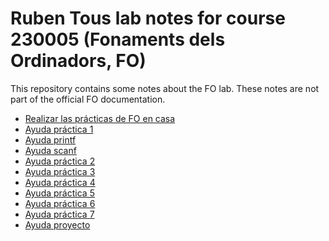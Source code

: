 # Ruben Tous lab notes for course 230005 (Fonaments dels Ordinadors, FO)
This repository contains some notes about the FO lab. These notes are not part of the official FO documentation.

- [Realizar las prácticas de FO en casa](docs/entorno_laboratorio_FO_en_casa.md)
- [Ayuda práctica 1](docs/first_steps.md)
- [Ayuda printf](docs/input_output_formatting.md)
- [Ayuda scanf](docs/scanf.md)
- [Ayuda práctica 2](docs/ayuda_sesion2.md)
- [Ayuda práctica 3](docs/ayuda_sesion3.md)
- [Ayuda práctica 4](docs/ayuda_sesion4.md)
- [Ayuda práctica 5](docs/ayuda_sesion5.md)
- [Ayuda práctica 6](docs/ayuda_sesion6.md)
- [Ayuda práctica 7](docs/ayuda_sesion7.md)
- [Ayuda proyecto](docs/ayuda_sudoku.md)
<!-- - [Ayuda proyecto](docs/ayuda_cinquillo.md) --> 
<!-- - [Ayuda proyecto DOMINOSA](docs/dominosa.md) --> 










